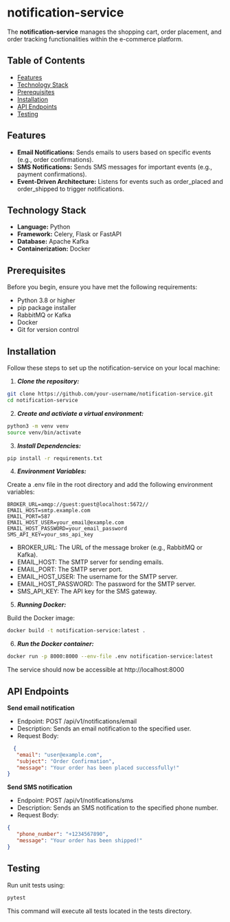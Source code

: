 # notification-service

The **notification-service** manages the shopping cart, order placement, and order tracking functionalities within the e-commerce platform.

## Table of Contents

- [Features](#features)
- [Technology Stack](#technology-stack)
- [Prerequisites](#prerequisites)
- [Installation](#installation)
- [API Endpoints](#api-endpoints)
- [Testing](#testing)


## Features

- **Email Notifications:** Sends emails to users based on specific events (e.g., order confirmations).
- **SMS Notifications:** Sends SMS messages for important events (e.g., payment confirmations).
- **Event-Driven Architecture:** Listens for events such as order_placed and order_shipped to trigger notifications.

## Technology Stack

- **Language:** Python
- **Framework:** Celery, Flask or FastAPI
- **Database:** Apache Kafka
- **Containerization:** Docker

## Prerequisites

Before you begin, ensure you have met the following requirements:

* Python 3.8 or higher
* pip package installer
* RabbitMQ or Kafka
* Docker 
* Git for version control

## Installation

Follow these steps to set up the notification-service on your local machine:

1. ***Clone the repository:***

```bash
git clone https://github.com/your-username/notification-service.git
cd notification-service
```
2. ***Create and activiate a virtual environment:***

```bash
python3 -m venv venv
source venv/bin/activate
```
3. ***Install Dependencies:***

```bash
pip install -r requirements.txt
```

4. ***Environment Variables:***

Create a .env file in the root directory and add the following environment variables:

```properties
BROKER_URL=amqp://guest:guest@localhost:5672//
EMAIL_HOST=smtp.example.com
EMAIL_PORT=587
EMAIL_HOST_USER=your_email@example.com
EMAIL_HOST_PASSWORD=your_email_password
SMS_API_KEY=your_sms_api_key
```
* BROKER_URL: The URL of the message broker (e.g., RabbitMQ or Kafka).
* EMAIL_HOST: The SMTP server for sending emails.
* EMAIL_PORT: The SMTP server port.
* EMAIL_HOST_USER: The username for the SMTP server.
* EMAIL_HOST_PASSWORD: The password for the SMTP server.
* SMS_API_KEY: The API key for the SMS gateway.
  
5. ***Running Docker:***

Build the Docker image:

```bash
docker build -t notification-service:latest .
```

6. ***Run the Docker container:***

```bash
docker run -p 8000:8000 --env-file .env notification-service:latest
```
The service should now be accessible at http://localhost:8000

## API Endpoints

**Send email notification**
* Endpoint: POST /api/v1/notifications/email
* Description: Sends an email notification to the specified user.
* Request Body:
```json
  {
   "email": "user@example.com",
   "subject": "Order Confirmation",
   "message": "Your order has been placed successfully!"
}
```
**Send SMS notification**
* Endpoint: POST /api/v1/notifications/sms
* Description: Sends an SMS notification to the specified phone number.
* Request Body:
```json
{
   "phone_number": "+1234567890",
   "message": "Your order has been shipped!"
}

```

## Testing
Run unit tests using:

```bash
pytest
```
This command will execute all tests located in the tests directory.
